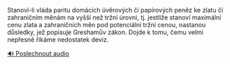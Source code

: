 
Stanoví-li vláda paritu domácích úvěrových či papírových peněz ke zlatu či zahraničním měnám na vyšší než tržní úrovni, tj. jestliže stanoví maximální cenu zlata a zahraničních měn pod potenciální tržní cenou, nastanou důsledky, jež popisuje Greshamův zákon. Dojde k tomu, čemu velmi nepřesně říkáme nedostatek deviz.

[🔊 Poslechnout audio](/data/7-paragraphs/audio/chapter_159/para_003-Stanov-li-vlda-paritu-domcch-vrovch-i-pap.mp3)
